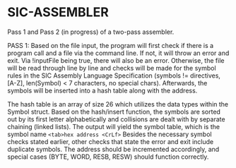 # SIC-ASSEMBLER
Pass 1 and Pass 2 (in progress) of a two-pass assembler.

PASS 1: 	Based on the file input, the program
will first check if there is a program call and a file via the command
line. If not, it will throw an error and exit. Via !inputFile being true,
there will also be an error. Otherwise, the file will be read through line
by line and checks will be made for the symbol rules in the SIC Assembly 
Language Specification (symbols != directives, [A-Z], len(Symbol) < 7 characters, 
no special chars). Afterwards, the symbols will be inserted into a
hash table along with the address. 

The hash table is an array of size 26 which utilizes the data types 
within the Symbol struct. Based on the hash/insert function, the symbols
are sorted out by its first letter alphabetically and collisions are dealt 
with by separate chaining (linked lists). The output will yield the symbol
table, which is the symbol name 
```<tab>hex address <CrLf>``` 
Besides the necessary 
symbol checks stated earlier, other checks that state the error and exit 
include duplicate symbols. The address should be incremented accordingly, and 
special cases (BYTE, WORD, RESB, RESW) should function correctly.
